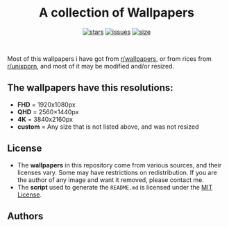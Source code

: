 <div align="center">

# A collection of Wallpapers
[![stars](https://img.shields.io/github/stars/MatheusTT/wallpapers?color=7E9CD8&style=for-the-badge)](https://github.com/MatheusTT/wallpapers/stargazers)
[![issues](https://img.shields.io/github/issues/MatheusTT/wallpapers?color=FF5D62&style=for-the-badge)](https://github.com/MatheusTT/wallpapers/issues)
[![size](https://img.shields.io/github/repo-size/MatheusTT/wallpapers?color=76946A&style=for-the-badge)](https://github.com/MatheusTT/wallpapers)

</div>

<br>

Most of this wallpapers i have got from [r/wallpapers](https://www.reddit.com/r/wallpapers/), or from rices from [r/unixporn](https://www.reddit.com/r/unixporn/), and most of it may be modified and/or resized.

## The wallpapers have this resolutions:
- **FHD** = 1920x1080px
- **QHD** = 2560×1440px
- **4K**  = 3840x2160px
- **custom** = Any size that is not listed above, and was not resized

## License
- The **wallpapers** in this repository come from various sources, and their licenses vary. Some may have restrictions on redistribution. If you are the author of any image and want it removed, please contact me.
- The **script** used to generate the `README.md` is licensed under the [MIT License](LICENSE).

## **Authors**

